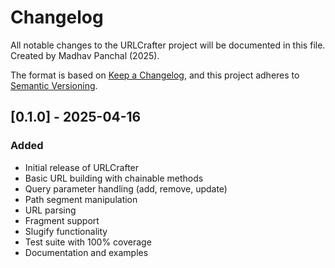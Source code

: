 # Changelog

All notable changes to the URLCrafter project will be documented in this file.
Created by Madhav Panchal (2025).

The format is based on [Keep a Changelog](https://keepachangelog.com/en/1.0.0/),
and this project adheres to [Semantic Versioning](https://semver.org/spec/v2.0.0.html).

## [0.1.0] - 2025-04-16

### Added
- Initial release of URLCrafter
- Basic URL building with chainable methods
- Query parameter handling (add, remove, update)
- Path segment manipulation
- URL parsing
- Fragment support
- Slugify functionality
- Test suite with 100% coverage
- Documentation and examples 